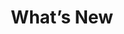 ---
# This topic lives at
# https://digital.gov/topics/whats-new

slug: "whats-new"

# Topic Title
title: "What’s New"

# description — keep it short and clear
summary: ""


# Weight
weight: 1

# For more information on managing topics,
# see https://github.com/GSA/digitalgov.gov/wiki
---